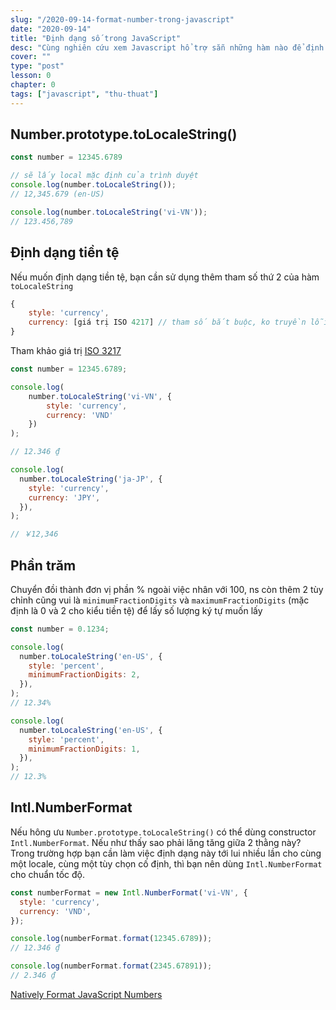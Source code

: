 ```yaml
---
slug: "/2020-09-14-format-number-trong-javascript"
date: "2020-09-14"
title: "Định dạng số trong JavaScript"
desc: "Cùng nghiên cứu xem Javascript hổ trợ sẵn những hàm nào để định dạng kiểu số trước khi nghĩ đến một thư viện thứ 3"
cover: ""
type: "post"
lesson: 0
chapter: 0
tags: ["javascript", "thu-thuat"]
---
```



## Number.prototype.toLocaleString()

```js
const number = 12345.6789

// sẽ lấy local mặc định của trình duyệt
console.log(number.toLocaleString());
// 12,345.679 (en-US)

console.log(number.toLocaleString('vi-VN'));
// 123.456,789
```

## Định dạng tiền tệ

Nếu muốn định dạng tiền tệ, bạn cần sử dụng thêm tham số thứ 2 của hàm `toLocaleString`

```js
{
    style: 'currency',
    currency: [giá trị ISO 4217] // tham số bắt buộc, ko truyền lỗi
}
```

Tham khảo giá trị [ISO 3217](http://www.currency-iso.org/en/home/tables/table-a1.html)

```js
const number = 12345.6789;

console.log(
    number.toLocaleString('vi-VN', {
        style: 'currency',
        currency: 'VND'
    })
);

// 12.346 ₫

console.log(
  number.toLocaleString('ja-JP', {
    style: 'currency',
    currency: 'JPY',
  }),
);

// ￥12,346
```

## Phần trăm

Chuyển đồi thành đơn vị phần % ngoài việc nhân với 100, ns còn thêm 2 tùy chỉnh cũng vui là `minimumFractionDigits` và `maximumFractionDigits` (mặc định là 0 và 2 cho kiểu tiền tệ) để lấy số lượng ký tự muốn lấy

```js
const number = 0.1234;

console.log(
  number.toLocaleString('en-US', {
    style: 'percent',
    minimumFractionDigits: 2,
  }),
);
// 12.34%

console.log(
  number.toLocaleString('en-US', {
    style: 'percent',
    minimumFractionDigits: 1,
  }),
);
// 12.3%
```

## Intl.NumberFormat

Nếu hông ưu `Number.prototype.toLocaleString()` có thể dùng constructor `Intl.NumberFormat`. Nếu như thấy sao phải lăng tăng giữa 2 thằng này? Trong trường hợp bạn cần làm việc định dạng này tới lui nhiều lần cho cùng một locale, cùng một tùy chọn cố định, thì bạn nên dùng `Intl.NumberFormat` cho chuẩn tốc độ.

```js
const numberFormat = new Intl.NumberFormat('vi-VN', {
  style: 'currency',
  currency: 'VND',
});

console.log(numberFormat.format(12345.6789));
// 12.346 ₫

console.log(numberFormat.format(2345.67891));
// 2.346 ₫
```

[Natively Format JavaScript Numbers](https://elijahmanor.com/blog/format-js-numbers)